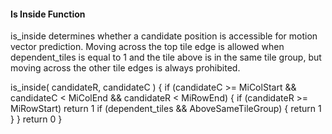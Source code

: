 #### Is Inside Function

is_inside determines whether a candidate position is accessible for motion
vector prediction. Moving across the top tile edge is allowed when
dependent_tiles is equal to 1 and
the tile above is in the same tile group, but
moving across the other tile edges is always prohibited.

<div class="syntax">
is_inside( candidateR, candidateC ) {
    if (candidateC >= MiColStart &&
        candidateC < MiColEnd && 
        candidateR < MiRowEnd) {
        if (candidateR >= MiRowStart)
            return 1
        if (dependent_tiles && AboveSameTileGroup) {
            return 1
        }
    }
    return 0
}
</div>

